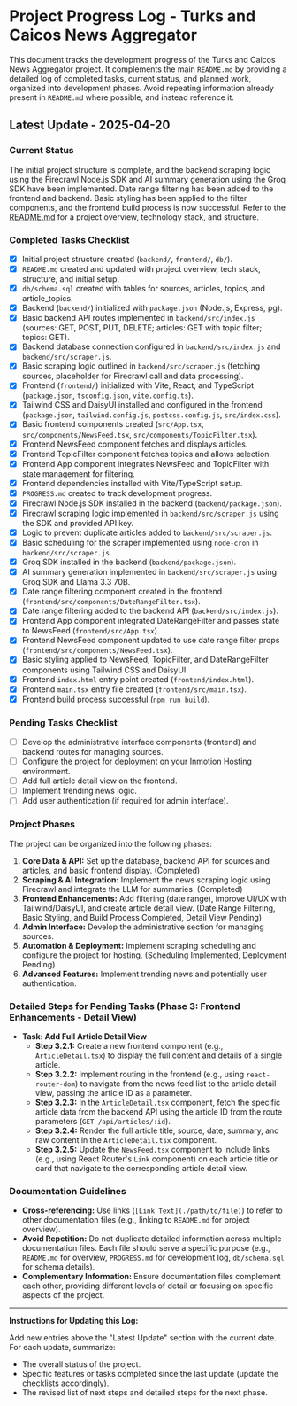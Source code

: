 # Project Progress Log - Turks and Caicos News Aggregator

This document tracks the development progress of the Turks and Caicos News Aggregator project. It complements the main `README.md` by providing a detailed log of completed tasks, current status, and planned work, organized into development phases. Avoid repeating information already present in `README.md` where possible, and instead reference it.

## Latest Update - 2025-04-20

### Current Status

The initial project structure is complete, and the backend scraping logic using the Firecrawl Node.js SDK and AI summary generation using the Groq SDK have been implemented. Date range filtering has been added to the frontend and backend. Basic styling has been applied to the filter components, and the frontend build process is now successful. Refer to the [README.md](./README.md) for a project overview, technology stack, and structure.

### Completed Tasks Checklist

- [x] Initial project structure created (`backend/`, `frontend/`, `db/`).
- [x] `README.md` created and updated with project overview, tech stack, structure, and initial setup.
- [x] `db/schema.sql` created with tables for sources, articles, topics, and article_topics.
- [x] Backend (`backend/`) initialized with `package.json` (Node.js, Express, pg).
- [x] Basic backend API routes implemented in `backend/src/index.js` (sources: GET, POST, PUT, DELETE; articles: GET with topic filter; topics: GET).
- [x] Backend database connection configured in `backend/src/index.js` and `backend/src/scraper.js`.
- [x] Basic scraping logic outlined in `backend/src/scraper.js` (fetching sources, placeholder for Firecrawl call and data processing).
- [x] Frontend (`frontend/`) initialized with Vite, React, and TypeScript (`package.json`, `tsconfig.json`, `vite.config.ts`).
- [x] Tailwind CSS and DaisyUI installed and configured in the frontend (`package.json`, `tailwind.config.js`, `postcss.config.js`, `src/index.css`).
- [x] Basic frontend components created (`src/App.tsx`, `src/components/NewsFeed.tsx`, `src/components/TopicFilter.tsx`).
- [x] Frontend NewsFeed component fetches and displays articles.
- [x] Frontend TopicFilter component fetches topics and allows selection.
- [x] Frontend App component integrates NewsFeed and TopicFilter with state management for filtering.
- [x] Frontend dependencies installed with Vite/TypeScript setup.
- [x] `PROGRESS.md` created to track development progress.
- [x] Firecrawl Node.js SDK installed in the backend (`backend/package.json`).
- [x] Firecrawl scraping logic implemented in `backend/src/scraper.js` using the SDK and provided API key.
- [x] Logic to prevent duplicate articles added to `backend/src/scraper.js`.
- [x] Basic scheduling for the scraper implemented using `node-cron` in `backend/src/scraper.js`.
- [x] Groq SDK installed in the backend (`backend/package.json`).
- [x] AI summary generation implemented in `backend/src/scraper.js` using Groq SDK and Llama 3.3 70B.
- [x] Date range filtering component created in the frontend (`frontend/src/components/DateRangeFilter.tsx`).
- [x] Date range filtering added to the backend API (`backend/src/index.js`).
- [x] Frontend App component integrated DateRangeFilter and passes state to NewsFeed (`frontend/src/App.tsx`).
- [x] Frontend NewsFeed component updated to use date range filter props (`frontend/src/components/NewsFeed.tsx`).
- [x] Basic styling applied to NewsFeed, TopicFilter, and DateRangeFilter components using Tailwind CSS and DaisyUI.
- [x] Frontend `index.html` entry point created (`frontend/index.html`).
- [x] Frontend `main.tsx` entry file created (`frontend/src/main.tsx`).
- [x] Frontend build process successful (`npm run build`).

### Pending Tasks Checklist

- [ ] Develop the administrative interface components (frontend) and backend routes for managing sources.
- [ ] Configure the project for deployment on your Inmotion Hosting environment.
- [ ] Add full article detail view on the frontend.
- [ ] Implement trending news logic.
- [ ] Add user authentication (if required for admin interface).

### Project Phases

The project can be organized into the following phases:

1.  **Core Data & API:** Set up the database, backend API for sources and articles, and basic frontend display. (Completed)
2.  **Scraping & AI Integration:** Implement the news scraping logic using Firecrawl and integrate the LLM for summaries. (Completed)
3.  **Frontend Enhancements:** Add filtering (date range), improve UI/UX with Tailwind/DaisyUI, and create article detail view. (Date Range Filtering, Basic Styling, and Build Process Completed, Detail View Pending)
4.  **Admin Interface:** Develop the administrative section for managing sources.
5.  **Automation & Deployment:** Implement scraping scheduling and configure the project for hosting. (Scheduling Implemented, Deployment Pending)
6.  **Advanced Features:** Implement trending news and potentially user authentication.

### Detailed Steps for Pending Tasks (Phase 3: Frontend Enhancements - Detail View)

*   **Task: Add Full Article Detail View**
    *   **Step 3.2.1:** Create a new frontend component (e.g., `ArticleDetail.tsx`) to display the full content and details of a single article.
    *   **Step 3.2.2:** Implement routing in the frontend (e.g., using `react-router-dom`) to navigate from the news feed list to the article detail view, passing the article ID as a parameter.
    *   **Step 3.2.3:** In the `ArticleDetail.tsx` component, fetch the specific article data from the backend API using the article ID from the route parameters (`GET /api/articles/:id`).
    *   **Step 3.2.4:** Render the full article title, source, date, summary, and raw content in the `ArticleDetail.tsx` component.
    *   **Step 3.2.5:** Update the `NewsFeed.tsx` component to include links (e.g., using React Router's `Link` component) on each article title or card that navigate to the corresponding article detail view.

### Documentation Guidelines

*   **Cross-referencing:** Use links (`[Link Text](./path/to/file)`) to refer to other documentation files (e.g., linking to `README.md` for project overview).
*   **Avoid Repetition:** Do not duplicate detailed information across multiple documentation files. Each file should serve a specific purpose (e.g., `README.md` for overview, `PROGRESS.md` for development log, `db/schema.sql` for schema details).
*   **Complementary Information:** Ensure documentation files complement each other, providing different levels of detail or focusing on specific aspects of the project.

---

**Instructions for Updating this Log:**

Add new entries above the "Latest Update" section with the current date. For each update, summarize:
*   The overall status of the project.
*   Specific features or tasks completed since the last update (update the checklists accordingly).
*   The revised list of next steps and detailed steps for the next phase.
